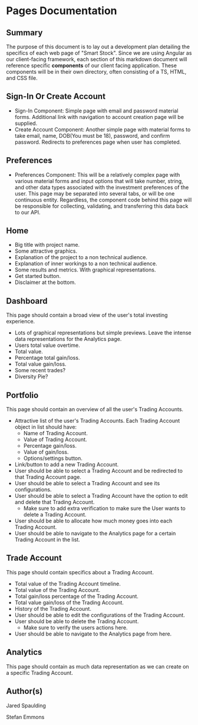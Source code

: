 # Pages Documentation

## Summary
The purpose of this document is to lay out a development plan detailing the specifics of each web page of "Smart Stock". Since we are using Angular as our client-facing framework, each section of this markdown document will reference specific <b>components</b> of our client facing application. These components will be in their own directory, often consisting of a TS, HTML, and CSS file.  

## Sign-In Or Create Account
- Sign-In Component: Simple page with email and password material forms. Additional link with navigation to account creation page will be supplied.  
- Create Account Component: Another simple page with material forms to take email, name, DOB(You must be 18), password, and confirm password. Redirects to preferences page when user has completed. 

## Preferences
- Preferences Component: This will be a relatively complex page with various material forms and input options that will take number, string, and other data types associated with the investment preferences of the user. This page may be separated into several tabs, or will be one continuous entity. Regardless, the component code behind this page will be responsible for collecting, validating, and transferring this data back to our API. 

## Home
- Big title with project name.
- Some attractive graphics.
- Explanation of the project to a non technical audience.
- Explanation of inner workings to a non technical audience.
- Some results and metrics. With graphical representations.
- Get started button.
- Disclaimer at the bottom.

## Dashboard
This page should contain a broad view of the user's total investing experience.

- Lots of graphical representations but simple previews. Leave the intense data representations for the Analytics page.
- Users total value overtime.
- Total value.
- Percentage total gain/loss.
- Total value gain/loss.
- Some recent trades?
- Diversity Pie?

## Portfolio
This page should contain an overview of all the user's Trading Accounts.

- Attractive list of the user's Trading Accounts. Each Trading Account object in list should have:
  - Name of Trading Account.
  - Value of Trading Account.
  - Percentage gain/loss.
  - Value of gain/loss.
  - Options/settings button.
- Link/button to add a new Trading Account.
- User should be able to select a Trading Account and be redirected to that Trading Account page.
- User should be able to select a Trading Account and see its configurations.
- User should be able to select a Trading Account have the option to edit and delete that Trading Account.
  - Make sure to add extra verification to make sure the User wants to delete a Trading Account.
- User should be able to allocate how much money goes into each Trading Account.
- User should be able to navigate to the Analytics page for a certain Trading Account in the list.

## Trade Account
This page should contain specifics about a Trading Account.

- Total value of the Trading Account timeline.
- Total value of the Trading Account.
- Total gain/loss percentage of the Trading Account.
- Total value gain/loss of the Trading Account.
- History of the Trading Account.
- User should be able to edit the configurations of the Trading Account.
- User should be able to delete the Trading Account.
  - Make sure to verify the users actions here.
- User should be able to navigate to the Analytics page from here.

## Analytics
This page should contain as much data representation as we can create on a specific Trading Account.

## Author(s)
Jared Spaulding

Stefan Emmons 